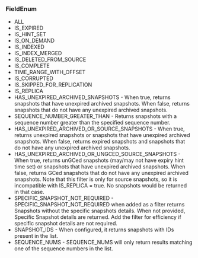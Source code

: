### FieldEnum
- ALL
- IS_EXPIRED
- IS_HINT_SET
- IS_ON_DEMAND
- IS_INDEXED
- IS_INDEX_MERGED
- IS_DELETED_FROM_SOURCE
- IS_COMPLETE
- TIME_RANGE_WITH_OFFSET
- IS_CORRUPTED
- IS_SKIPPED_FOR_REPLICATION
- IS_REPLICA
- HAS_UNEXPIRED_ARCHIVED_SNAPSHOTS - When true, returns snapshots that have unexpired archived snapshots.
When false, returns snapshots that do not have any unexpired archived
snapshots.
- SEQUENCE_NUMBER_GREATER_THAN - Returns snapshots with a sequence number greater than the
specified sequence number.
- HAS_UNEXPIRED_ARCHIVED_OR_SOURCE_SNAPSHOTS - When true, returns unexpired snapshots or snapshots that
have unexpired archived snapshots.
When false, returns expired snapshots and snapshots that
do not have any unexpired archived snapshots.
- HAS_UNEXPIRED_ARCHIVED_OR_UNGCED_SOURCE_SNAPSHOTS - When true, returns unGCed snapshots (may/may not have expiry hint time
set) or snapshots that have unexpired archived snapshots.
When false, returns GCed snapshots that do not have any unexpired
archived snapshots.
Note that this filter is only for source snapshots, so it is
incompatible with IS_REPLICA = true. No snapshots would be returned in
that case.
- SPECIFIC_SNAPSHOT_NOT_REQUIRED - SPECIFIC_SNAPSHOT_NOT_REQUIRED when added as a filter returns Snapshots
without the specific snapshots details. When not provided, Specific
Snapshot details are returned. Add the filter for efficiency if specific
snapshot details are not required.
- SNAPSHOT_IDS - When configured, it returns snapshots with IDs present in the list.
- SEQUENCE_NUMS - SEQUENCE_NUMS will only return results matching one of the sequence
numbers in the list.
